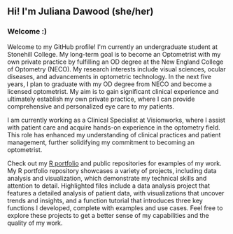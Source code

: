 ## Hi! I'm Juliana Dawood (she/her)

### Welcome :)

Welcome to my GitHub profile! I'm currently an undergraduate student at Stonehill College. My long-term goal is to become an Optometrist with my own private practice by fulfilling an OD degree at the New England College of Optometry (NECO). My research interests include visual sciences, ocular diseases, and advancements in optometric technology. In the next five years, I plan to graduate with my OD degree from NECO and become a licensed optometrist. My aim is to gain significant clinical experience and ultimately establish my own private practice, where I can provide comprehensive and personalized eye care to my patients. 

I am currently working as a Clinical Specialist at Visionworks, where I assist with patient care and acquire hands-on experience in the optometry field. This role has enhanced my understanding of clinical practices and patient management, further solidifying my commitment to becoming an optometrist. 

Check out my [R portfolio](https://github.com/jdawood04/R-portfolio) and public repositories for examples of my work. My R portfolio repository showcases a variety of projects, including data analysis and visualization, which demonstrate my technical skills and attention to detail. Highlighted files include a data analysis project that features a detailed analysis of patient data, with visualizations that uncover trends and insights, and a function tutorial that introduces three key functions I developed, complete with examples and use cases. Feel free to explore these projects to get a better sense of my capabilities and the quality of my work.

<!--
**jdawood04/jdawood04** is a ✨ _special_ ✨ repository because its `README.md` (this file) appears on your GitHub profile.

Here are some ideas to get you started:

- 🔭 I’m currently working on ...
- 🌱 I’m currently learning ...
- 👯 I’m looking to collaborate on ...
- 🤔 I’m looking for help with ...
- 💬 Ask me about ...
- 📫 How to reach me: ...
- 😄 Pronouns: ...
- ⚡ Fun fact: ...
-->
